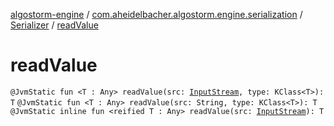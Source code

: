 [algostorm-engine](../../index.md) / [com.aheidelbacher.algostorm.engine.serialization](../index.md) / [Serializer](index.md) / [readValue](.)

# readValue

`@JvmStatic fun <T : Any> readValue(src: `[`InputStream`](http://docs.oracle.com/javase/6/docs/api/java/io/InputStream.html)`, type: KClass<T>): T`
`@JvmStatic fun <T : Any> readValue(src: String, type: KClass<T>): T`
`@JvmStatic inline fun <reified T : Any> readValue(src: `[`InputStream`](http://docs.oracle.com/javase/6/docs/api/java/io/InputStream.html)`): T`